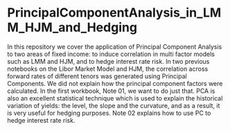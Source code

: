 # PrincipalComponentAnalysis_in_LMM_HJM_and_Hedging
In this repository we cover the application of Principal Component Analysis to two areas of fixed income: to induce correlation in multi factor models such as LMM and HJM, and to hedge interest rate risk.
In two previous notebooks on the Libor Market Model and HJM, the correlation across forward rates of different tenors was generated using Principal Components. We did not explain how the principal component factors were calculated. In the first workbook, Note 01, we want to do just that.
PCA is also an excellent statistical technique which is used to explain the historical variation of yields: the level, the slope and the curvature, and as a result, it is very useful for hedging purposes. Note 02 explains how to use PC to hedge interest rate risk.
